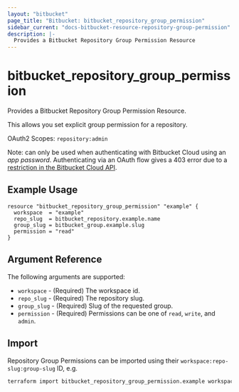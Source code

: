 ```yaml
---
layout: "bitbucket"
page_title: "Bitbucket: bitbucket_repository_group_permission"
sidebar_current: "docs-bitbucket-resource-repository-group-permission"
description: |-
  Provides a Bitbucket Repository Group Permission Resource
---
```


# bitbucket\_repository\_group\_permission

Provides a Bitbucket Repository Group Permission Resource.

This allows you set explicit group permission for a repository.

OAuth2 Scopes: `repository:admin`

Note: can only be used when authenticating with Bitbucket Cloud using an _app password_. Authenticating via an OAuth flow gives a 403 error due to a [restriction in the Bitbucket Cloud API](https://developer.atlassian.com/cloud/bitbucket/rest/api-group-repositories/#api-repositories-workspace-repo-slug-permissions-config-groups-group-slug-put).

## Example Usage

```hcl
resource "bitbucket_repository_group_permission" "example" {
  workspace  = "example"
  repo_slug  = bitbucket_repository.example.name
  group_slug = bitbucket_group.example.slug
  permission = "read"
}
```

## Argument Reference

The following arguments are supported:

* `workspace` - (Required) The workspace id.
* `repo_slug` - (Required) The repository slug.
* `group_slug` - (Required) Slug of the requested group.
* `permission` - (Required) Permissions can be one of `read`, `write`, and `admin`.

## Import

Repository Group Permissions can be imported using their `workspace:repo-slug:group-slug` ID, e.g.

```sh
terraform import bitbucket_repository_group_permission.example workspace:repo-slug:group-slug
```
